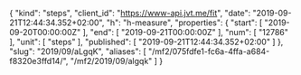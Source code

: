 {
  "kind": "steps",
  "client_id": "https://www-api.jvt.me/fit",
  "date": "2019-09-21T12:44:34.352+02:00",
  "h": "h-measure",
  "properties": {
    "start": [
      "2019-09-20T00:00:00Z"
    ],
    "end": [
      "2019-09-21T00:00:00Z"
    ],
    "num": [
      "12786"
    ],
    "unit": [
      "steps"
    ],
    "published": [
      "2019-09-21T12:44:34.352+02:00"
    ]
  },
  "slug": "2019/09/aLgqK",
  "aliases": [
    "/mf2/075fdfe1-fc6a-4ffa-a684-f8320e3ffd14/",
    "/mf2/2019/09/algqk"
  ]
}
